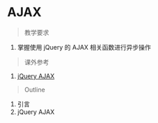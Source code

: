 # AJAX

> 教学要求

1. 掌握使用 jQuery 的 AJAX 相关函数进行异步操作

> 课外参考

1. [jQuery AJAX](http://www.w3schools.com/jquery/jquery_ref_ajax.asp)

> Outline

1. 引言
2. jQuery AJAX